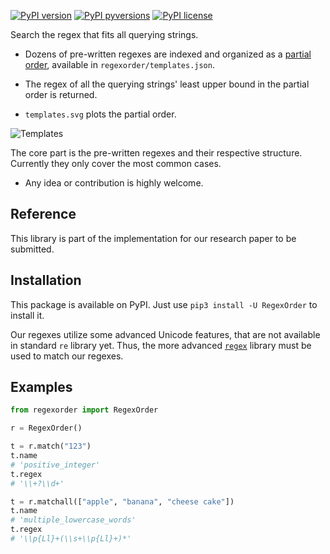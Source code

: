 [![PyPI version](https://img.shields.io/pypi/v/RegexOrder.svg)](https://pypi.python.org/pypi/RegexOrder/)
[![PyPI pyversions](https://img.shields.io/pypi/pyversions/RegexOrder.svg)](https://pypi.python.org/pypi/RegexOrder/)
[![PyPI license](https://img.shields.io/pypi/l/RegexOrder.svg)](https://pypi.python.org/pypi/RegexOrder/)

Search the regex that fits all querying strings.

- Dozens of pre-written regexes are indexed and organized as a [partial order](https://en.wikipedia.org/wiki/Partially_ordered_set), available in `regexorder/templates.json`.

- The regex of all the querying strings' least upper bound in the partial order is returned.

- `templates.svg` plots the partial order.

![Templates](https://raw.githubusercontent.com/chuanconggao/RegexOrder/master/templates.svg?sanitize=true)

The core part is the pre-written regexes and their respective structure. Currently they only cover the most common cases.

- Any idea or contribution is highly welcome.

## Reference

This library is part of the implementation for our research paper to be submitted.

## Installation

This package is available on PyPI. Just use `pip3 install -U RegexOrder` to install it.

Our regexes utilize some advanced Unicode features, that are not available in standard `re` library yet. Thus, the more advanced [`regex`](https://pypi.org/project/regex/) library must be used to match our regexes.

## Examples

``` python
from regexorder import RegexOrder

r = RegexOrder()

t = r.match("123")
t.name
# 'positive_integer'
t.regex
# '\\+?\\d+'

t = r.matchall(["apple", "banana", "cheese cake"])
t.name
# 'multiple_lowercase_words'
t.regex
# '\\p{Ll}+(\\s+\\p{Ll}+)*'
```
